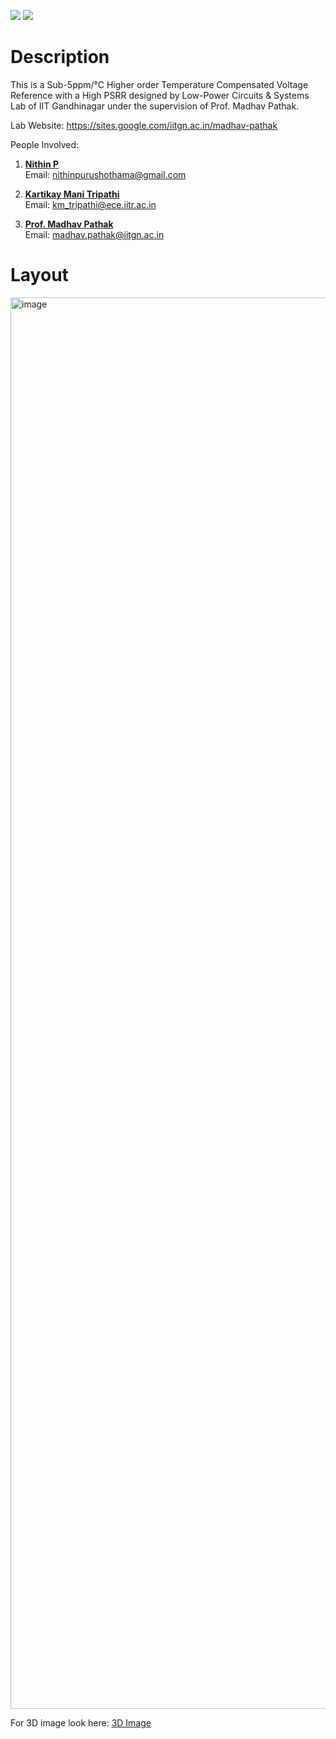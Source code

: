 ![](../../workflows/gds/badge.svg) ![](../../workflows/docs/badge.svg)

<!--
# Tiny Tapeout Analog Project Template

- [Read the documentation for project](docs/info.md)

## What is Tiny Tapeout?

Tiny Tapeout is an educational project that aims to make it easier and cheaper than ever to get your digital designs manufactured on a real chip.

To learn more and get started, visit https://tinytapeout.com.
-->

# Description
This is a Sub-5ppm/°C Higher order Temperature Compensated Voltage Reference with a High PSRR designed by Low-Power Circuits & Systems Lab of IIT Gandhinagar under the supervision of Prof. Madhav Pathak.

Lab Website: https://sites.google.com/iitgn.ac.in/madhav-pathak

People Involved:

1. [**Nithin P**](https://www.linkedin.com/in/nithin-purushothama-70664727b/)  
   Email: [nithinpurushothama@gmail.com](mailto:nithinpurushothama@gmail.com)

2. [**Kartikay Mani Tripathi**](https://www.linkedin.com/in/kartikay-mani-tripathi-64a7b68b/)  
   Email: [km_tripathi@ece.iitr.ac.in](mailto:km_tripathi@ece.iitr.ac.in)

3. [**Prof. Madhav Pathak**](https://iitgn.ac.in/faculty/ee/fac-madhav)  
   Email: [madhav.pathak@iitgn.ac.in](mailto:madhav.pathak@iitgn.ac.in)


<!--

## Analog projects

For specifications and instructions, see the [analog specs page](https://tinytapeout.com/specs/analog/).


## Enable GitHub actions to build the results page

- [Enabling GitHub Pages](https://tinytapeout.com/faq/#my-github-action-is-failing-on-the-pages-part)

## Resources

- [FAQ](https://tinytapeout.com/faq/)
- [Digital design lessons](https://tinytapeout.com/digital_design/)
- [Learn how semiconductors work](https://tinytapeout.com/siliwiz/)
- [Join the community](https://tinytapeout.com/discord)

-->

# Layout

<img width="1454" height="2258" alt="image" src="https://github.com/user-attachments/assets/9319ca57-f48a-4ab2-83e8-1058df587f7c" />

For 3D image look here: [3D Image](https://gds-viewer.tinytapeout.com/?model=https://low-power-circuits-iot-systems-group.github.io/LPCAS_TP1/tinytapeout.gds&process=SKY130)

<!--

## What next?

- [Submit your design to the next shuttle](https://app.tinytapeout.com/).
- Edit [this README](README.md) and explain your design, how it works, and how to test it.
- Share your project on your social network of choice:
  - LinkedIn [#tinytapeout](https://www.linkedin.com/search/results/content/?keywords=%23tinytapeout) [@TinyTapeout](https://www.linkedin.com/company/100708654/)
  - Mastodon [#tinytapeout](https://chaos.social/tags/tinytapeout) [@matthewvenn](https://chaos.social/@matthewvenn)
  - X (formerly Twitter) [#tinytapeout](https://twitter.com/hashtag/tinytapeout) [@matthewvenn](https://twitter.com/matthewvenn)
-->
